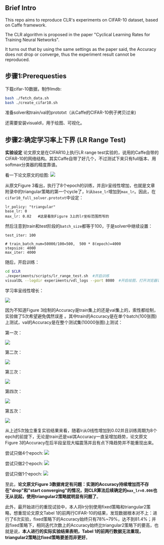 ## Brief Intro

This repo aims to reproduce CLR's experiments on CIFAR-10 dataset, based on Caffe framework. 

The CLR algorithm is proposed in the paper "Cyclical Learning Rates for Training Neural Networks".

It turns out that by using the same settings as the paper said, the Accuracy does not drop or converge, thus the experiment result cannot be reproduced.

## 步骤1:Prerequesties
下载cifar-10数据，制作lmdb:
```bash
bash ./fetch_data.sh
bash ./create_cifar10.sh
```

准备solver和train/val的prototxt（从Caffe的CIFAR-10例子拷贝过来)

还需要安装visualdl，用于绘图、可视化。

## 步骤2:确定学习率上下界 (LR Range Test)

**实验设定**
论文原文是在CIFAR10上执行LR range test实验的，说用的Caffe自带的CIFAR-10的网络结构。其实Caffe自带了好几个，不过测试下来只有full版本、用softmax分类器的精度靠谱。

看一下论文原文的绘图:
![](./paper_figure3.png)

从原文Figure 3看出，执行了8个epoch的训练，并且lr呈线性增加，也就是文章附录中的triangular策略的第一个cycle了，lr从`base_lr`增加到`max_lr`。因此，在`cifar10_full_solver.prototxt`中设定：
```
lr_policy: "triangular"
base_lr: 0
max_lr: 0.02   #这是看到Figure 3上的lr坐标范围而写的
```

然后注意到train和test阶段的`batch_size`都等于100，于是solver中继续设置：
```
test_iter: 100

# train_batch_num=50000/100=500,  500 * 8(epoch)=4000
stepsize: 4000 
max_iter: 4000
```

随后，开启训练：
```bash
cd $CLR
./experiments/scripts/lr_range_test.sh  #开启训练
visualDL --logdir experiments/vdl_logs --port 8080  #开启绘图，打开浏览器访问 http://localhost:8080 查看绘图结果
```

学习率呈线性增长：

![](./learning_rate_8epoch.png)

因为不知道Figure 3绘制的Accuracy是train集上的还是val集上的，索性都绘制，实验做了5次希望避免偶然误差
。其中train的Accuracy是在单个batch(100张图)上测试，val的Accuracy是在整个测试集(10000张图)上测试：

第一次：

![](./Accuracy_8epoch_run1.png)

第二次：

![](./Accuracy_8epoch_run2.png)

第三次：

![](./Accuracy_8epoch_run3.png)

第四次：

![](./Accuracy_8epoch_run4.png)

第五次：

![](./Accuracy_8epoch_run5.png)

从上述5次独立重复实验结果来看，随着lr从0线性增加到0.02并且训练周期为8个epch的前提下，无论是train还是val其Accuracy一直呈增加趋势，论文原文Figure 3的Accuracy在后半段呈现大幅震荡并且有点下降趋势并不能重现出来。

尝试只做4个epoch:
![](./lr_acc_4epoch_run1.png)

尝试只做2个epoch:
![](./lr_acc_2epoch_run1.png)

尝试只做1个epoch:
![](./lr_acc_1epoch_run1.png)

至此，**论文原文Figure 3数据肯定有问题：实测的Accuracy持续增加而不存在"drop"和"start converging"的情况，则CLR算法后续确定的`max_lr=0.006`也无从说起，使用triangular2策略就明显有问题了**。

此外，最开始进行的重现试验中，本人将lr分别使用fixed策略和triangular2策略，想重现论文原文Tabel 1的前两行CIFAR-10的结果，发现数据根本对不上：进行了6次实验，fixed策略下的Accuracy始终只有78%~79%，达不到81.4%；并且fixed策略下，相同迭代次数上的Accuracy始终比triangular2策略下的要高，也就是说，**本人进行的实际实验结果表明，Tabel 1的前两行数据无法重现，triangular2策略比fixed策略要差而非更好**。
